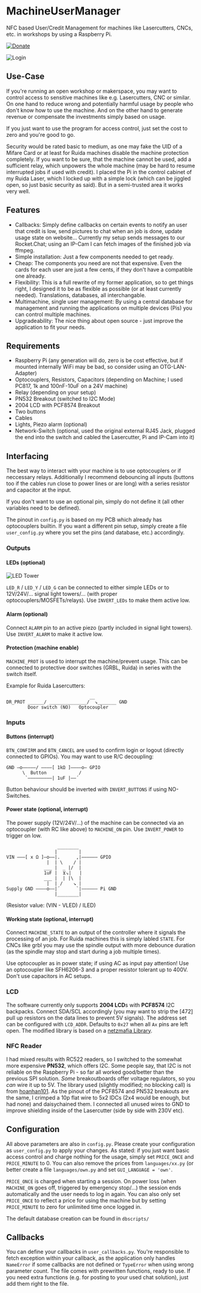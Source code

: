 # MachineUserManager
NFC based User/Credit Management for machines like Lasercutters, CNCs, etc. in workshops by using a Raspberry Pi.

[![Donate](https://img.shields.io/badge/Donate-PayPal-blue.svg)](https://www.paypal.me/mittwoch)

![Login](https://github.com/soundstorm/MachineUserManager/raw/master/images/loggedin.jpg)

## Use-Case
If you're running an open workshop or makerspace, you may want to control access to sensitive machines like e.g. Lasercutters, CNC or similar.
On one hand to reduce wrong and potentially harmful usage by people who don't know how to use the machine.
And on the other hand to generate revenue or compensate the investments simply based on usage.

If you just want to use the program for access control, just set the cost to zero and you're good to go.

Security would be rated basic to medium, as one may fake the UID of a Mifare Card or at least for Ruida machines disable the machine protection completely.
If you want to be sure, that the machine cannot be used, add a sufficient relay, which unpowers the whole machine (may be hard to resume interrupted jobs if used with credit).
I placed the Pi in the control cabinet of my Ruida Laser, which I locked up with a simple lock (which can be jiggled open, so just basic security as said).
But in a semi-trusted area it works very well.

## Features
- Callbacks: Simply define callbacks on certain events to notify an user that credit is low, send pictures to chat when an job is done, update usage state on website...
  Currently my setup sends messages to our Rocket.Chat; using an IP-Cam I can fetch images of the finished job via ffmpeg.
- Simple installation: Just a few components needed to get ready.
- Cheap: The components you need are not that expensive.
  Even the cards for each user are just a few cents, if they don't have a compatible one already.
- Flexibility: This is a full rewrite of my former application, so to get things right, I designed it to be as flexible as possible (or at least currently needed).
  Translations, databases, all interchangable.
- Multimachine, single user management: By using a central database for management and running the applications on multiple devices (Pis) you can control multiple machines.
- Upgradeability: The nice thing about open source - just improve the application to fit your needs.

## Requirements
- Raspberry Pi (any generation will do, zero is be cost effective, but if mounted internally WiFi may be bad, so consider using an OTG-LAN-Adapter)
- Optocouplers, Resistors, Capacitors (depending on Machine; I used PC817, 1k and 100nF-10uF on a 24V machine)
- Relay (depending on your setup)
- PN532 Breakout (switched to I2C Mode)
- 2004 LCD with PCF8574 Breakout
- Two buttons
- Cables
- Lights, Piezo alarm (optional)
- Network-Switch (optional, used the original external RJ45 Jack, plugged the end into the switch and cabled the Lasercutter, Pi and IP-Cam into it)

## Interfacing
The best way to interact with your machine is to use optocouplers or if neccessary relays.
Additionally I recommend debouncing all inputs (buttons too if the cables run close to power lines or are long) with a series resistor and capacitor at the input.

If you don't want to use an optional pin, simply do not define it (all other variables need to be defined).

The pinout in `config.py` is based on my PCB which already has optocouplers builtin.
If you want a different pin setup, simply create a file `user_config.py` where you set the pins (and database, etc.) accordingly.

### Outputs
#### LEDs (optional)
![LED Tower](https://github.com/soundstorm/MachineUserManager/raw/master/images/ledtower.jpg)

`LED_R` / `LED_Y` / `LED_G` can be connected to either simple LEDs or to 12V/24V/... signal light towers/... (with proper optocouplers/MOSFETs/relays). Use `INVERT_LEDs` to make them active low.

#### Alarm (optional)
Connect `ALARM` pin to an active piezo (partly included in signal light towers). Use `INVERT_ALARM` to make it active low.

#### Protection (machine enable)
`MACHINE_PROT` is used to interrupt the machine/prevent usage. This can be connected to protective door switches (GRBL, Ruida) in series with the switch itself.

Example for Ruida Lasercutters:

```
                               __
DR_PROT ______/ ______________/  ↘︎_______ GND
        Door switch (NO)   Optocoupler
```
### Inputs

#### Buttons (interrupt)
`BTN_CONFIRM` and `BTN_CANCEL` are used to confirm login or logout (directly connected to GPIOs). You may want to use R/C decoupling:

```
GND –o–––––/ ––––[ 1kΩ ]––––o– GPIO
      \  Button            /
       `–––––––––| 1uF |––´
```
Button behaviour should be inverted with `INVERT_BUTTONS` if using NO-Switches.

#### Power state (optional, interrupt)
The power supply (12V/24V/...) of the machine can be connected via an optocoupler (with RC like above) to `MACHINE_ON` pin. Use `INVERT_POWER` to trigger on low.

```
                   ________
                  |        |
VIN –––[ x Ω ]–o––|.      ,|–––––– GPIO
               |  | \    / |
              ___ |  _ |/  |
              1uF |  ⊻⇘|   |
              ___ |  | |\  |
               |  | /    ↘︎ |
Supply GND ––––o––|´      `|–––––– Pi GND
                  |________|
```
(Resistor value: (VIN - VLED) / ILED)

#### Working state (optional, interrupt)
Connect `MACHINE_STATE` to an output of the controller where it signals the processing of an job. For Ruida machines this is simply labled `STATE`. For CNCs like grbl you may use the spindle output with more debounce duration (as the spindle may stop and start during a job multiple times).

Use optocoupler as in power state; if using AC as input pay attention! Use an optocoupler like SFH6206-3 and a proper resistor tolerant up to 400V. Don't use capacitors in AC setups.

### LCD
The software currently only supports **2004 LCD**s with **PCF8574** I2C backpacks.
Connect SDA/SCL accordingly (you may want to strip the [472] pull up resistors on the data lines to prevent 5V signals).
The address set can be configured with `LCD_ADDR`.
Defaults to `0x27` when all `Ax` pins are left open.
The modified library is based on a [netzmafia Library](http://www.netzmafia.de/skripten/hardware/RasPi/Projekt-LCD/index.html).

### NFC Reader
I had mixed results with RC522 readers, so I switched to the somewhat more expensive **PN532**, which offers I2C.
Some people say, that I2C is not reliable on the Raspberry Pi - so far all worked good/better than the previous SPI solution.
*Some* breakoutboards offer voltage regulators, so you *can* wire it up to 5V.
The library used (slightly modified; no blocking call) is from [hoanhan101](https://github.com/hoanhan101/pn532).
As the pinout of the PCF8574 and PN532 breakouts are the same, I crimped a 10p flat wire to 5x2 IDCs (2x4 would be enough, but had none) and daisychained them.
I connected all unused wires to GND to improve shielding inside of the Lasercutter (side by side with 230V etc).

## Configuration
All above parameters are also in `config.py`.
Please create your configuration as `user_config.py` to apply your changes.
As stated: if you just want basic access control and charge nothing for the usage, simply set `PRICE_ONCE` and `PRICE_MINUTE` to 0. You can also remove the prices from `languages/xx.py` (or better create a file `languages/own.py` and set `GUI_LANGUAGE = 'own'`.

`PRICE_ONCE` is charged when starting a session.
On power loss (when `MACHINE_ON` goes off, triggered by emergency stop/...) the session ends automatically and the user needs to log in again.
You can also only set `PRICE_ONCE` to reflect a price for using the machine but by setting `PRICE_MINUTE` to zero for unlimited time once logged in.

The default database creation can be found in `dbscripts/`

## Callbacks
You can define your callbacks in `user_callbacks.py`.
You're responsible to fetch exception within your callback, as the application only handles `NameError` if some callbacks are not defined or `TypeError` when using wrong parameter count.
The file comes with prewritten functions, ready to use.
If you need extra functions (e.g. for posting to your used chat solution), just add them right to the file.